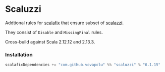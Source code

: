 # Scaluzzi

Addtional rules for [scalafix](https://github.com/scalacenter/scalafix) that ensure subset of [scalazzi](https://github.com/scalaz/scalazzi). 

They consist of `Disable` and `MissingFinal` rules. 

Cross-build against Scala 2.12.12 and 2.13.3.

### Installation 

```sbt
scalafixDependencies += "com.github.vovapolu" %% "scaluzzi" % "0.1.15"
```
